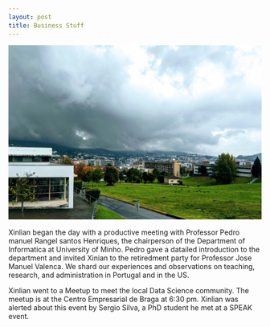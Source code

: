 ```yaml
---
layout: post
title: Business Stuff
---
```


![](/images/IMG_20191015_120947.jpg)

Xinlian began the day with a productive meeting with Professor Pedro manuel Rangel santos Henriques, the chairperson of the Department of Informatica at University of Minho.  Pedro gave a datailed introduction to the department and invited Xinian to the retiredment party for Professor Jose Manuel Valenca.  We shard our experiences and observations on teaching, research, and administration in Portugal and in the US.

Xinlian went to a Meetup to meet the local Data Science community.  The meetup is at the Centro Empresarial de Braga at 6:30 pm.  Xinlian was alerted about this event by Sergio Silva, a PhD student he met at a SPEAK event.
